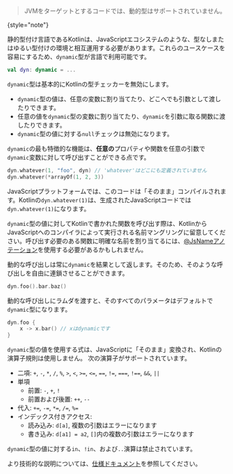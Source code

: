 [//]: # (title: 動的型)

> JVMをターゲットとするコードでは、動的型はサポートされていません。
>
{style="note"}

静的型付け言語であるKotlinは、JavaScriptエコシステムのような、型なしまたはゆるい型付けの環境と相互運用する必要があります。これらのユースケースを容易にするため、`dynamic`型が言語で利用可能です。

```kotlin
val dyn: dynamic = ...
```

`dynamic`型は基本的にKotlinの型チェッカーを無効にします。

- `dynamic`型の値は、任意の変数に割り当てたり、どこへでも引数として渡したりできます。
- 任意の値を`dynamic`型の変数に割り当てたり、`dynamic`を引数に取る関数に渡したりできます。
- `dynamic`型の値に対する`null`チェックは無効になります。

`dynamic`の最も特徴的な機能は、**任意の**プロパティや関数を任意の引数で`dynamic`変数に対して呼び出すことができる点です。

```kotlin
dyn.whatever(1, "foo", dyn) // 'whatever'はどこにも定義されていません
dyn.whatever(*arrayOf(1, 2, 3))
```

JavaScriptプラットフォームでは、このコードは「そのまま」コンパイルされます。Kotlinの`dyn.whatever(1)`は、生成されたJavaScriptコードでは`dyn.whatever(1)`になります。

`dynamic`型の値に対してKotlinで書かれた関数を呼び出す際は、KotlinからJavaScriptへのコンパイラによって実行される名前マングリングに留意してください。呼び出す必要のある関数に明確な名前を割り当てるには、[@JsNameアノテーション](js-to-kotlin-interop.md#jsname-annotation)を使用する必要があるかもしれません。

動的な呼び出しは常に`dynamic`を結果として返します。そのため、そのような呼び出しを自由に連鎖させることができます。

```kotlin
dyn.foo().bar.baz()
```

動的な呼び出しにラムダを渡すと、そのすべてのパラメータはデフォルトで`dynamic`型になります。

```kotlin
dyn.foo {
    x -> x.bar() // xはdynamicです
}
```

`dynamic`型の値を使用する式は、JavaScriptに「そのまま」変換され、Kotlinの演算子規則は使用しません。
次の演算子がサポートされています。

*   二項: `+`, `-`, `*`, `/`, `%`, `>`, `<`, `>=`, `<=`, `==`, `!=`, `===`, `!==`, `&&`, `||`
*   単項
    *   前置: `-`, `+`, `!`
    *   前置および後置: `++`, `--`
*   代入: `+=`, `-=`, `*=`, `/=`, `%=`
*   インデックス付きアクセス:
    *   読み込み: `d[a]`, 複数の引数はエラーになります
    *   書き込み: `d[a1] = a2`, `[]`内の複数の引数はエラーになります

`dynamic`型の値に対する`in`、`!in`、および`..`演算は禁止されています。

より技術的な説明については、[仕様ドキュメント](https://github.com/JetBrains/kotlin/blob/master/spec-docs/dynamic-types.md)を参照してください。